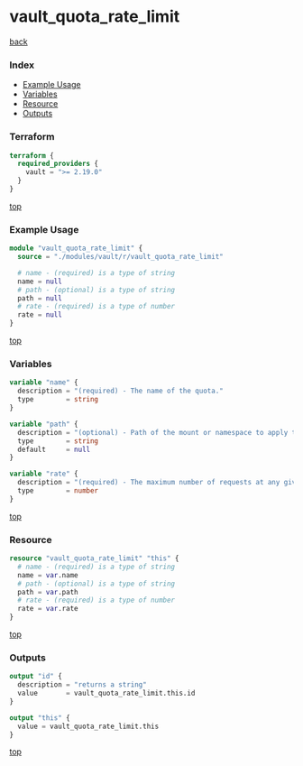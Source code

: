 # vault_quota_rate_limit

[back](../vault.md)

### Index

- [Example Usage](#example-usage)
- [Variables](#variables)
- [Resource](#resource)
- [Outputs](#outputs)

### Terraform

```terraform
terraform {
  required_providers {
    vault = ">= 2.19.0"
  }
}
```

[top](#index)

### Example Usage

```terraform
module "vault_quota_rate_limit" {
  source = "./modules/vault/r/vault_quota_rate_limit"

  # name - (required) is a type of string
  name = null
  # path - (optional) is a type of string
  path = null
  # rate - (required) is a type of number
  rate = null
}
```

[top](#index)

### Variables

```terraform
variable "name" {
  description = "(required) - The name of the quota."
  type        = string
}

variable "path" {
  description = "(optional) - Path of the mount or namespace to apply the quota. A blank path configures a global rate limit quota."
  type        = string
  default     = null
}

variable "rate" {
  description = "(required) - The maximum number of requests at any given second to be allowed by the quota rule. The rate must be positive."
  type        = number
}
```

[top](#index)

### Resource

```terraform
resource "vault_quota_rate_limit" "this" {
  # name - (required) is a type of string
  name = var.name
  # path - (optional) is a type of string
  path = var.path
  # rate - (required) is a type of number
  rate = var.rate
}
```

[top](#index)

### Outputs

```terraform
output "id" {
  description = "returns a string"
  value       = vault_quota_rate_limit.this.id
}

output "this" {
  value = vault_quota_rate_limit.this
}
```

[top](#index)